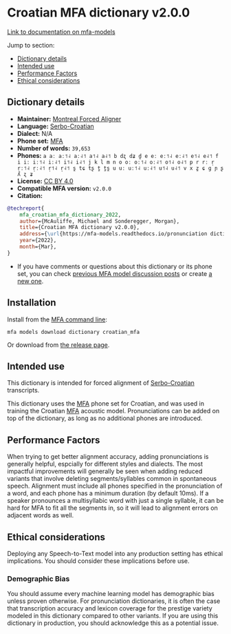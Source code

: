 
# Croatian MFA dictionary v2.0.0

[Link to documentation on mfa-models](https://mfa-models.readthedocs.io/en/main/dictionary/croatian_mfa.html)

Jump to section:

- [Dictionary details](#dictionary-details)
- [Intended use](#intended-use)
- [Performance Factors](#performance-factors)
- [Ethical considerations](#ethical-considerations)

## Dictionary details

- **Maintainer:** [Montreal Forced Aligner](https://montreal-forced-aligner.readthedocs.io/)
- **Language:** [Serbo-Croatian](https://en.wikipedia.org/wiki/Serbo-Croatian)
- **Dialect:** N/A
- **Phone set:** [MFA](https://mfa-models.readthedocs.io/en/refactor/mfa_phone_set.html#croatian)
- **Number of words:** `39,653`
- **Phones:** `a aː aː˦˨ aː˨˦ a˦˨ a˨˦ b dʐ dʑ d̪ e eː eː˦˨ eː˨˦ e˦˨ e˨˦ f i iː iː˦˨ iː˨˦ i˦˨ i˨˦ j k l m n o oː oː˦˨ oː˨˦ o˦˨ o˨˦ p r rː r̩ r̩ː˦˨ r̩ː˨˦ r̩˦˨ r̩˨˦ s̪ tɕ tʂ t̪ t̪s̪ u uː uː˦˨ uː˨˦ u˦˨ u˨˦ v x z̪ ɕ ɡ ɲ ʂ ʎ ʐ ʑ`
- **License:** [CC BY 4.0](https://github.com/MontrealCorpusTools/mfa-models/tree/main/dictionary/croatian/mfa/v2.0.0/LICENSE)
- **Compatible MFA version:** `v2.0.0`
- **Citation:**

```bibtex
@techreport{
	mfa_croatian_mfa_dictionary_2022,
	author={McAuliffe, Michael and Sonderegger, Morgan},
	title={Croatian MFA dictionary v2.0.0},
	address={\url{https://mfa-models.readthedocs.io/pronunciation dictionary/Croatian/Croatian MFA dictionary v2_0_0.html}},
	year={2022},
	month={Mar},
}
```

- If you have comments or questions about this dictionary or its phone set, you can check [previous MFA model discussion posts](https://github.com/MontrealCorpusTools/mfa-models/discussions?discussions_q=Croatian+MFA+dictionary+v2.0.0) or create [a new one](https://github.com/MontrealCorpusTools/mfa-models/discussions/new).

## Installation

Install from the [MFA command line](https://montreal-forced-aligner.readthedocs.io/en/latest/user_guide/models/index.html):

```
mfa models download dictionary croatian_mfa
```

Or download from [the release page](https://github.com/MontrealCorpusTools/mfa-models/releases/tag/dictionary-croatian_mfa-v2.0.0).

## Intended use

This dictionary is intended for forced alignment of [Serbo-Croatian](https://en.wikipedia.org/wiki/Serbo-Croatian) transcripts.

This dictionary uses the [MFA](https://mfa-models.readthedocs.io/en/refactor/mfa_phone_set.html#croatian) phone set for Croatian, and was used in training the Croatian [MFA](https://mfa-models.readthedocs.io/en/refactor/mfa_phone_set.html#croatian) acoustic model.
Pronunciations can be added on top of the dictionary, as long as no additional phones are introduced.

## Performance Factors

When trying to get better alignment accuracy, adding pronunciations is generally helpful, espcially for different styles and dialects.
The most impactful improvements will generally be seen when adding reduced variants that
involve deleting segments/syllables common in spontaneous speech.  Alignment must include all phones specified in the pronunciation of a word, and each phone has
a minimum duration (by default 10ms). If a speaker pronounces a multisyllabic word with just a single syllable, it can be hard for MFA to fit all the segments in,
so it will lead to alignment errors on adjacent words as well.

## Ethical considerations

Deploying any Speech-to-Text model into any production setting has ethical implications. You should consider these implications before use.

### Demographic Bias

You should assume every machine learning model has demographic bias unless proven otherwise.
For pronunciation dictionaries, it is often the case that transcription accuracy and lexicon coverage for the prestige variety modeled in this dictionary compared to other variants.
If you are using this dictionary in production, you should acknowledge this as a potential issue.
